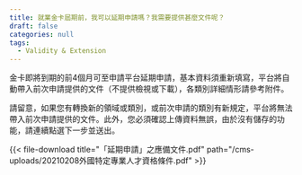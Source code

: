 ```yaml
---
title: 就業金卡屆期前，我可以延期申請嗎？我需要提供甚麼文件呢？
draft: false
categories: null
tags:
  - Validity & Extension
---
```

金卡即將到期的前4個月可至申請平台延期申請，基本資料須重新填寫，平台將自動帶入前次申請提供的文件（不提供檢視或下載），各類別詳細情形請參考附件。

請留意，如果您有轉換新的領域或類別，或前次申請的類別有新規定，平台將無法帶入前次申請提供的文件。此外，您必須確認上傳資料無誤，由於沒有儲存的功能，請連續點選下一步並送出。

{{< file-download title="「延期申請」之應備文件.pdf" path="/cms-uploads/20210208外國特定專業人才資格條件.pdf" >}}